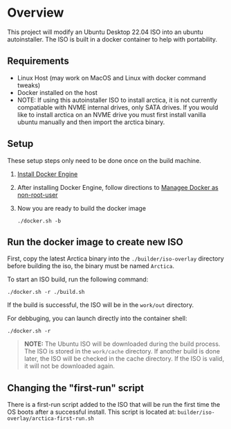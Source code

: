 # Overview
This project will modify an Ubuntu Desktop 22.04 ISO into an ubuntu autoinstaller.  The ISO is built in a docker container to help with portability.

## Requirements
- Linux Host (may work on MacOS and Linux with docker command tweaks)
- Docker installed on the host
- NOTE: If using this autoinstaller ISO to install arctica, it is not currently compatiable with NVME internal drives, only SATA drives. If you would like to install arctica on an NVME drive you must first install vanilla ubuntu manually and then import the arctica binary.

## Setup
These setup steps only need to be done once on the build machine.

1. [Install Docker Engine](https://docs.docker.com/engine/install/)
	
2. After installing Docker Engine, follow directions to [Managee Docker as non-root-user](https://docs.docker.com/engine/install/linux-postinstall/)

3. Now you are ready to build the docker image 
	```
	./docker.sh -b
	```
## Run the docker image to create new ISO
First, copy the latest Arctica binary into the `./builder/iso-overlay` directory before building the iso, the binary must be named `Arctica`.

To start an ISO build, run the following command:
```
./docker.sh -r ./build.sh
```
If the build is successful, the ISO will be in the `work/out` directory.

For debbuging, you can launch directly into the container shell:
```
./docker.sh -r
```

> **NOTE:**  The Ubuntu ISO will be downloaded during the build process.  The ISO is stored in the `work/cache` directory.  If another build is done later, the ISO will be checked in the cache directory. If the ISO is valid, it will not be downloaded again.


## Changing the "first-run" script
There is a first-run script added to the ISO that will be run the first time the OS boots after a successful install.  This script is located at: `builder/iso-overlay/arctica-first-run.sh`
